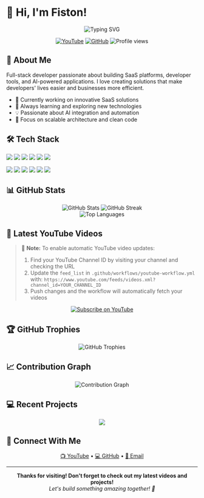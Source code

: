 # 👋 Hi, I'm Fiston!

<div align="center">
  <img src="https://readme-typing-svg.herokuapp.com?font=Fira+Code&pause=1000&color=2E9EF7&center=true&vCenter=true&width=435&lines=Full-Stack+Developer;SaaS+Platform+Builder;Developer+Tools+Creator;AI+Application+Engineer" alt="Typing SVG" />
</div>

<p align="center">
  <a href="https://youtube.com/@root-plat"><img src="https://img.shields.io/badge/YouTube-FF0000?style=for-the-badge&logo=youtube&logoColor=white" alt="YouTube"/></a>
  <a href="https://github.com/fiston-user"><img src="https://img.shields.io/badge/GitHub-100000?style=for-the-badge&logo=github&logoColor=white" alt="GitHub"/></a>
  <img src="https://komarev.com/ghpvc/?username=fiston-user&label=Profile%20views&color=0e75b6&style=for-the-badge" alt="Profile views" />
</p>

## 🚀 About Me

Full-stack developer passionate about building SaaS platforms, developer tools, and AI-powered applications. I love creating solutions that make developers' lives easier and businesses more efficient.

- 🔭 Currently working on innovative SaaS solutions
- 🌱 Always learning and exploring new technologies
- 💡 Passionate about AI integration and automation
- 🎯 Focus on scalable architecture and clean code

## 🛠️ Tech Stack

<p align="left">
  <img src="https://img.shields.io/badge/JavaScript-F7DF1E?style=for-the-badge&logo=javascript&logoColor=black" />
  <img src="https://img.shields.io/badge/TypeScript-007ACC?style=for-the-badge&logo=typescript&logoColor=white" />
  <img src="https://img.shields.io/badge/Python-3776AB?style=for-the-badge&logo=python&logoColor=white" />
  <img src="https://img.shields.io/badge/React-20232A?style=for-the-badge&logo=react&logoColor=61DAFB" />
  <img src="https://img.shields.io/badge/Node.js-43853D?style=for-the-badge&logo=node.js&logoColor=white" />
  <img src="https://img.shields.io/badge/Next.js-000000?style=for-the-badge&logo=next.js&logoColor=white" />
</p>

<p align="left">
  <img src="https://img.shields.io/badge/PostgreSQL-316192?style=for-the-badge&logo=postgresql&logoColor=white" />
  <img src="https://img.shields.io/badge/MongoDB-4EA94B?style=for-the-badge&logo=mongodb&logoColor=white" />
  <img src="https://img.shields.io/badge/Redis-DC382D?style=for-the-badge&logo=redis&logoColor=white" />
  <img src="https://img.shields.io/badge/Docker-2496ED?style=for-the-badge&logo=docker&logoColor=white" />
  <img src="https://img.shields.io/badge/AWS-232F3E?style=for-the-badge&logo=amazon-aws&logoColor=white" />
  <img src="https://img.shields.io/badge/Git-F05032?style=for-the-badge&logo=git&logoColor=white" />
</p>

## 📊 GitHub Stats

<div align="center">
  <img src="https://github-readme-stats.vercel.app/api?username=fiston-user&show_icons=true&theme=tokyonight&hide_border=true" alt="GitHub Stats" />
  <img src="https://github-readme-streak-stats.herokuapp.com/?user=fiston-user&theme=tokyonight&hide_border=true" alt="GitHub Streak" />
</div>

<div align="center">
  <img src="https://github-readme-stats.vercel.app/api/top-langs/?username=fiston-user&layout=compact&theme=tokyonight&hide_border=true" alt="Top Languages" />
</div>

## 🎥 Latest YouTube Videos

<!-- YOUTUBE:START -->
<!-- YOUTUBE:END -->

> 📝 **Note:** To enable automatic YouTube video updates:
> 1. Find your YouTube Channel ID by visiting your channel and checking the URL
> 2. Update the `feed_list` in `.github/workflows/youtube-workflow.yml` with:
>    `https://www.youtube.com/feeds/videos.xml?channel_id=YOUR_CHANNEL_ID`
> 3. Push changes and the workflow will automatically fetch your videos

<p align="center">
  <a href="https://youtube.com/@root-plat">
    <img src="https://img.shields.io/badge/Subscribe-FF0000?style=for-the-badge&logo=youtube&logoColor=white" alt="Subscribe on YouTube"/>
  </a>
</p>

## 🏆 GitHub Trophies

<div align="center">
  <img src="https://github-profile-trophy.vercel.app/?username=fiston-user&theme=tokyonight&no-frame=true&row=1&column=7" alt="GitHub Trophies" />
</div>

## 📈 Contribution Graph

<div align="center">
  <img src="https://github-readme-activity-graph.vercel.app/graph?username=fiston-user&theme=tokyo-night&hide_border=true" alt="Contribution Graph" />
</div>

## 💻 Recent Projects

<div align="center">
  <a href="https://github.com/fiston-user/fiston-user">
    <img src="https://github-readme-stats.vercel.app/api/pin/?username=fiston-user&repo=fiston-user&theme=tokyonight&hide_border=true" />
  </a>
</div>

## 🤝 Connect With Me

<p align="center">
  <a href="https://youtube.com/@root-plat">📺 YouTube</a> •
  <a href="https://github.com/fiston-user">💻 GitHub</a> •
  <a href="mailto:fiston.turner@outlook.com">📧 Email</a>
</p>

---

<div align="center">
  <b>Thanks for visiting! Don't forget to check out my latest videos and projects!</b>
  <br>
  <i>Let's build something amazing together! 🚀</i>
</div>